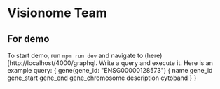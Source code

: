 # Visionome Team
## For demo
To start demo, run `npm run dev` and navigate to (here)[http://localhost/4000/graphql.
Write a query and execute it. Here is an example query:
{
  gene(gene_id: "ENSG00000128573") {
    name
    gene_id
    gene_start
    gene_end
    gene_chromosome
    description
    cytoband
  }
}